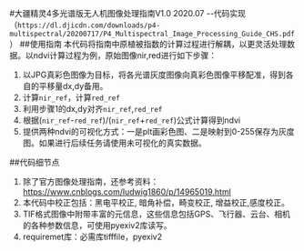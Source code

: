 #大疆精灵4多光谱版无人机图像处理指南V1.0 2020.07 --代码实现
（`https://dl.djicdn.com/downloads/p4-multispectral/20200717/P4_Multispectral_Image_Processing_Guide_CHS.pdf`）
##使用指南
本代码将指南中原植被指数的计算过程进行解耦，以更灵活处理数据。以ndvi计算过程为例，原始图像nir,red进行如下步骤：
1. 以JPG真彩色图像为目标，将各光谱灰度图像向真彩色图像平移配准，得到各自的平移量dx,dy备用。
2. 计算`nir_ref`，计算`red_ref`
3. 利用步骤1的dx,dy对齐`nir_ref`,`red_ref`
4. 根据(`nir_ref`-`red_ref`)/(`nir_ref`+`red_ref`)公式计算得到ndvi
5. 提供两种ndvi的可视化方式：一是plt画彩色图、二是映射到0-255保存为灰度图。如果进行后续任务请使用未可视化的真实数据。

##代码细节点
1. 除了官方图像处理指南，还参考资料：https://www.cnblogs.com/ludwig1860/p/14965019.html
2. 本代码中校正包括：黑电平校正, 暗角补偿，畸变校正, 增益校正,感度校正。
3. TIF格式图像中附带丰富的元信息，这些信息包括GPS、飞行器、云台、相机的各种参数信息，可使用pyexiv2库读写。
4. requiremet库：必需库tifffile，pyexiv2



